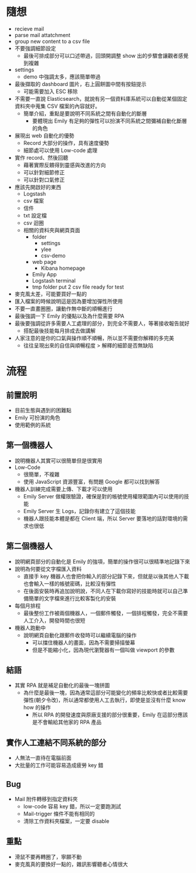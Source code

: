 # 隨想

- recieve mail
- parse mail attatchment
- group new content to a csv file
- 不要強調細節設定
  - 最後可排成部分可以口述帶過，回頭開調整 show 出的步驟會讓觀者感覺到複雜
- settings
  - demo 中強調太多，應該簡單帶過
- 最後擷取的 dashboard 圖片，右上圓餅圖中間有按鈕提示
  - 可能需要加入 ESC 移除
- 不需要一直說 Elasticsearch，就說有另一個資料庫系統可以自動從某個固定資料夾中蒐集 CSV 檔案的內容就好。
  - 簡單介紹，重點是要說明不同系統之間有自動化的斷層
    - 要體現出 Emily 有足夠的彈性可以扮演不同系統之間彌補自動化斷層的角色
- 展現出 web 自動化的優勢
  - Record 大部分的操作，具有速度優勢
  - 細節處可以使用 Low-code 處理
- 實作 record、然後回聽
  - 藉著實際反饋得到靈感與改進的方向
  - 可以針對細節修正
  - 可以針對口氣修正
- 應該先開啟好的東西
  - Logstash
  - csv 檔案
  - 信件
  - txt 設定檔
  - csv 迴圈
  - 相關的資料夾與網頁頁面
    - folder
      - settings
      - ylee
      - csv-demo
    - web page
      - Kibana homepage
    - Emily App
    - Logstash terminal
    - tmp folder put 2 csv file ready for test
- 麥克風太差，可能要買好一點的
- 匯入檔案的時候說明這是因為要增加彈性所使用
- 不要一直畫圈圈，讓動作無中斷的順暢進行
- 最後強調一下 Emily 的優點以及為什麼需要 RPA
- 最後要強調從許多需要人工處理的部分，到完全不需要人，等著接收報告就好
  - 搭配最後技能每月排成去做講解
- 人家注意的是你的口氣與操作順不順暢，所以並不需要你解釋的多完美
  - 往往呈現出來的自信與順暢程度 > 解釋的細節是否無缺陷

# 流程

## 前置說明

- 目前生態與遇到的困難點
- Emily 可扮演的角色
- 使用範例的系統

## 第一個機器人

- 說明機器人其實可以很簡單但是很實用
- Low-Code
  - 很簡單，不複雜
  - 使用 JavaScript 資源豐富，有問題 Google 都可以找到解答
- 機器人訓練完成需要上傳、下載才可以使用
  - Emily Server 做權限驗證，確保是對的帳號使用權限範圍內可以使用的技能
  - Emily Server 生 Logs，記錄你有建立了這個技能
  - 機器人跟技能本體是都在 Client 端，所以 Server 要落地的話對環境的需求也很低

## 第二個機器人

- 說明網頁部分的自動化是 Emily 的強項，簡單的操作很可以很精準地記錄下來
- 說明為何要從文字檔匯入資料
  - 直接手 key 機器人也會把你輸入的部分記錄下來，但就是以後其他人下載也會輸入一樣的帳號密碼，比較沒有彈性
  - 在後面安裝時再追加說明說，不同人在下載你寫好的技能時就可以自己準備簡單的文字檔來進行比較客製化的安裝
- 每個月排程
  - 最後整份工作被兩個機器人，一個郵件觸發，一個排程觸發，完全不需要人工介入，開發時間也很短
- 機器人跑動中
  - 說明網頁自動化跟郵件收發時可以繼續電腦的操作
    - 可以擋住機器人的畫面，因為不需要掃描螢幕
    - 但是不能縮小化，因為現代瀏覽器有一個叫做 viewport 的參數

## 結語

- 其實 RPA 就是補足自動化的最後一塊拼圖
  - 為什麼是最後一塊，因為通常這部分可能變化的頻率比較快或者比較需要彈性(朝夕令改)，所以通常都使用人工去執行，即使是並沒有什麼 know how 的操作
    - 所以 RPA 的開發速度與原廠支援的部分很重要，Emily 在這部分應該是不會輸給其他家的 RPA 產品

## 實作人工連結不同系統的部分

- 人無法一直待在電腦前面
- 大批量的工作可能容易造成疲勞 key 錯

## Bug

- Mail 附件轉移到指定資料夾
  - low-code 容易 key 錯，所以一定要跑測試
  - Mail-trigger 條件不能有相同的
  - 清除工作資料夾檔案，一定要 disable

## 重點

- 滑鼠不要再轉圈了，寧願不動
- 麥克風真的要換好一點的，雜訊影響聽者心情很大
